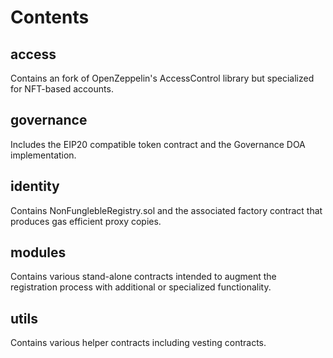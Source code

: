 # Contents

## access

Contains an fork of OpenZeppelin's AccessControl library but specialized for NFT-based
accounts. 

## governance

Includes the EIP20 compatible token contract and the Governance DOA implementation.

## identity

Contains NonFunglebleRegistry.sol and the associated factory contract that produces
gas efficient proxy copies. 

## modules

Contains various stand-alone contracts intended to augment the registration process
with additional or specialized functionality. 

## utils

Contains various helper contracts including vesting contracts. 